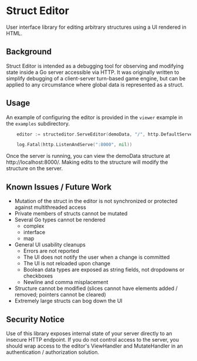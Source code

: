 # Struct Editor

User interface library for editing arbitrary structures using a
UI rendered in HTML.

## Background

Struct Editor is intended as a debugging tool for observing and modifying state
inside a Go server accessible via HTTP. It was originally written to simplify
debugging of a client-server turn-based game engine, but can be applied to any
circumstance where global data is represented as a struct.

## Usage

An example of configuring the editor is provided in the `viewer` example in
the `examples` subdirectory.

```go
	editor := structeditor.ServeEditor(demoData, "/", http.DefaultServeMux)

	log.Fatal(http.ListenAndServe(":8000", nil))
```

Once the server is running, you can view the demoData structure at
http://localhost:8000/. Making edits to the structure will modify the structure
on the server.

## Known Issues / Future Work

* Mutation of the struct in the editor is not synchronized or protected against
  multithreaded access
* Private members of structs cannot be mutated
* Several Go types cannot be rendered
    * complex
    * interface
    * map
* General UI usability cleanups
    * Errors are not reported
    * The UI does not notify the user when a change is committed
    * The UI is not reloaded upon change
    * Boolean data types are exposed as string fields, not dropdowns or checkboxes
    * Newline and comma misplacement
* Structure cannot be modified (slices cannot have elements added / removed;
  pointers cannot be cleared)
* Extremely large structs can bog down the UI

## Security Notice

Use of this library exposes internal state of your server directly to an
insecure HTTP endpoint. If you do not control access to the server, you should
wrap access to the editor's ViewHandler and MutateHandler in an authentication /
authorization solution.
